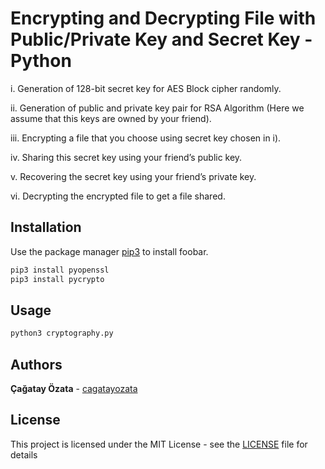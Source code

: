 # Encrypting and Decrypting File with Public/Private Key and Secret Key - Python

i. Generation of 128-bit secret key for AES Block cipher randomly.

ii. Generation of public and private key pair for RSA Algorithm (Here we assume that this keys are owned by your friend).

iii. Encrypting a file that you choose using secret key chosen in i).

iv. Sharing this secret key using your friend’s public key.

v. Recovering the secret key using your friend’s private key.

vi. Decrypting the encrypted file to get a file shared.

## Installation

Use the package manager [pip3](https://pip.pypa.io/en/stable/) to install foobar.

```bash
pip3 install pyopenssl
pip3 install pycrypto
```

## Usage

```python
python3 cryptography.py
```

## Authors

**Çağatay Özata** - [cagatayozata](https://github.com/cagatayozata)

## License
This project is licensed under the MIT License - see the [LICENSE](LICENSE) file for details

